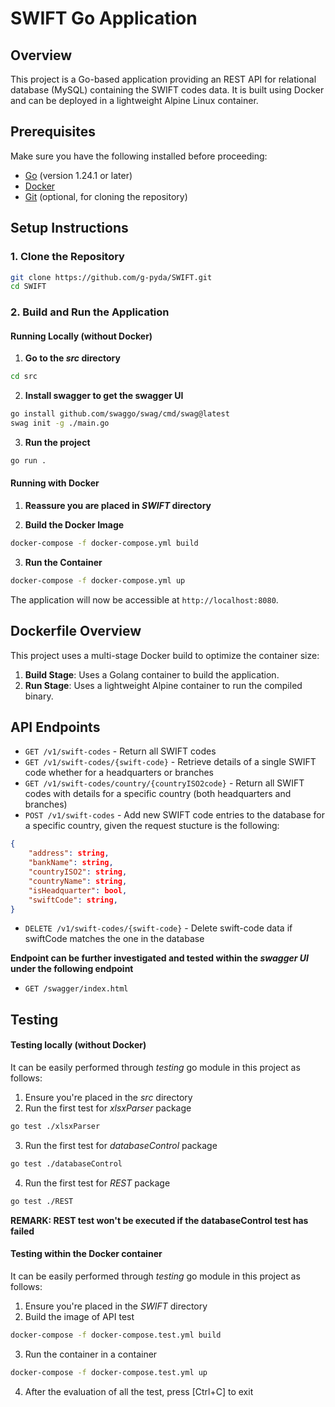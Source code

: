 # SWIFT Go Application

## Overview

This project is a Go-based application providing an REST API for relational database (MySQL) containing the SWIFT codes data. It is built using Docker and can be deployed in a lightweight Alpine Linux container.

## Prerequisites

Make sure you have the following installed before proceeding:

- [Go](https://go.dev/dl/) (version 1.24.1 or later)
- [Docker](https://www.docker.com/get-started)
- [Git](https://git-scm.com/downloads) (optional, for cloning the repository)

## Setup Instructions

### 1. Clone the Repository

```sh
git clone https://github.com/g-pyda/SWIFT.git
cd SWIFT
```

### 2. Build and Run the Application

#### Running Locally (without Docker)

1. **Go to the *src* directory**

```sh
cd src
```

2. **Install swagger to get the swagger UI**

```sh
go install github.com/swaggo/swag/cmd/swag@latest
swag init -g ./main.go
```

3. **Run the project**

```sh
go run .
```

#### Running with Docker

1. **Reassure you are placed in *SWIFT* directory**

2. **Build the Docker Image**

```sh
docker-compose -f docker-compose.yml build
```

3. **Run the Container**

```sh
docker-compose -f docker-compose.yml up
```

The application will now be accessible at `http://localhost:8080`.

## Dockerfile Overview

This project uses a multi-stage Docker build to optimize the container size:

1. **Build Stage**: Uses a Golang container to build the application.
2. **Run Stage**: Uses a lightweight Alpine container to run the compiled binary.

## API Endpoints

- `GET /v1/swift-codes` - Return all SWIFT codes 
- `GET /v1/swift-codes/{swift-code}` - Retrieve details of a single SWIFT code whether for a headquarters or branches
- `GET /v1/swift-codes/country/{countryISO2code}` - Return all SWIFT codes with details for a specific country (both headquarters and branches)
- `POST /v1/swift-codes` - Add new SWIFT code entries to the database for a specific country, given the request stucture is the following:

```json
{
    "address": string,
    "bankName": string,
    "countryISO2": string,
    "countryName": string,
    "isHeadquarter": bool,
    "swiftCode": string,
}
```

- `DELETE /v1/swift-codes/{swift-code}` - Delete swift-code data if swiftCode matches the one in the database

**Endpoint can be further investigated and tested within the *swagger UI* under the following endpoint**

- `GET /swagger/index.html`

## Testing

#### Testing locally (without Docker)

It can be easily performed through *testing* go module in this project as follows:

1. Ensure you're placed in the *src* directory 
2. Run the first test for *xlsxParser* package 

```sh
go test ./xlsxParser
```

3. Run the first test for *databaseControl* package 

```sh
go test ./databaseControl
```

4. Run the first test for *REST* package 

```sh
go test ./REST
```

**REMARK: REST test won't be executed if the databaseControl test has failed**

#### Testing within the Docker container

It can be easily performed through *testing* go module in this project as follows:

1. Ensure you're placed in the *SWIFT* directory 
2. Build the image of API test 

```sh
docker-compose -f docker-compose.test.yml build
```

3. Run the container in a container

```sh
docker-compose -f docker-compose.test.yml up
```

4. After the evaluation of all the test, press [Ctrl+C] to exit  

